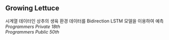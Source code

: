 ## Growing Lettuce
시계열 데이터인 상추의 생육 환경 데이터를 Bidirection LSTM 모델을 이용하여 예측
<br>
*Programmers Private 18th*
<br>
*Programmers Public 50th*
